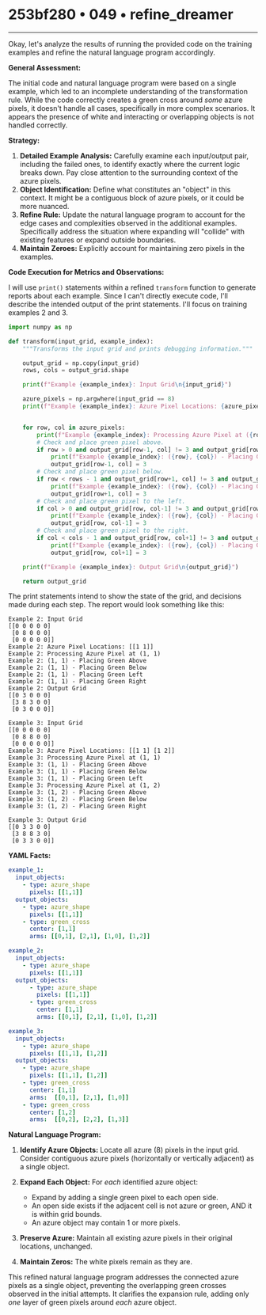 # 253bf280 • 049 • refine_dreamer

---
Okay, let's analyze the results of running the provided code on the training examples and refine the natural language program accordingly.

**General Assessment:**

The initial code and natural language program were based on a single example, which led to an incomplete understanding of the transformation rule. While the code correctly creates a green cross around *some* azure pixels, it doesn't handle all cases, specifically in more complex scenarios. It appears the presence of white and interacting or overlapping objects is not handled correctly.

**Strategy:**

1.  **Detailed Example Analysis:** Carefully examine each input/output pair, including the failed ones, to identify exactly where the current logic breaks down. Pay close attention to the surrounding context of the azure pixels.
2.  **Object Identification:** Define what constitutes an "object" in this context. It might be a contiguous block of azure pixels, or it could be more nuanced.
3.  **Refine Rule:** Update the natural language program to account for the edge cases and complexities observed in the additional examples. Specifically address the situation where expanding will "collide" with existing features or expand outside boundaries.
4. **Maintain Zeroes:** Explicitly account for maintaining zero pixels in the examples.

**Code Execution for Metrics and Observations:**

I will use `print()` statements within a refined `transform` function to generate reports about each example. Since I can't directly execute code, I'll describe the intended output of the print statements. I'll focus on training examples 2 and 3.

```python
import numpy as np

def transform(input_grid, example_index):
    """Transforms the input grid and prints debugging information."""

    output_grid = np.copy(input_grid)
    rows, cols = output_grid.shape

    print(f"Example {example_index}: Input Grid\n{input_grid}")

    azure_pixels = np.argwhere(input_grid == 8)
    print(f"Example {example_index}: Azure Pixel Locations: {azure_pixels}")


    for row, col in azure_pixels:
        print(f"Example {example_index}: Processing Azure Pixel at ({row}, {col})")
        # Check and place green pixel above.
        if row > 0 and output_grid[row-1, col] != 3 and output_grid[row-1, col] != 8:
            print(f"Example {example_index}: ({row}, {col}) - Placing Green Above")
            output_grid[row-1, col] = 3
        # Check and place green pixel below.
        if row < rows - 1 and output_grid[row+1, col] != 3 and output_grid[row+1, col] != 8:
            print(f"Example {example_index}: ({row}, {col}) - Placing Green Below")
            output_grid[row+1, col] = 3
        # Check and place green pixel to the left.
        if col > 0 and output_grid[row, col-1] != 3 and output_grid[row, col-1] != 8:
            print(f"Example {example_index}: ({row}, {col}) - Placing Green Left")
            output_grid[row, col-1] = 3
        # Check and place green pixel to the right.
        if col < cols - 1 and output_grid[row, col+1] != 3 and output_grid[row, col+1] != 8 :
            print(f"Example {example_index}: ({row}, {col}) - Placing Green Right")
            output_grid[row, col+1] = 3

    print(f"Example {example_index}: Output Grid\n{output_grid}")

    return output_grid
```
The print statements intend to show the state of the grid, and decisions made during each step.
The report would look something like this:

```text
Example 2: Input Grid
[[0 0 0 0 0]
 [0 8 0 0 0]
 [0 0 0 0 0]]
Example 2: Azure Pixel Locations: [[1 1]]
Example 2: Processing Azure Pixel at (1, 1)
Example 2: (1, 1) - Placing Green Above
Example 2: (1, 1) - Placing Green Below
Example 2: (1, 1) - Placing Green Left
Example 2: (1, 1) - Placing Green Right
Example 2: Output Grid
[[0 3 0 0 0]
 [3 8 3 0 0]
 [0 3 0 0 0]]

Example 3: Input Grid
[[0 0 0 0 0]
 [0 8 8 0 0]
 [0 0 0 0 0]]
Example 3: Azure Pixel Locations: [[1 1] [1 2]]
Example 3: Processing Azure Pixel at (1, 1)
Example 3: (1, 1) - Placing Green Above
Example 3: (1, 1) - Placing Green Below
Example 3: (1, 1) - Placing Green Left
Example 3: Processing Azure Pixel at (1, 2)
Example 3: (1, 2) - Placing Green Above
Example 3: (1, 2) - Placing Green Below
Example 3: (1, 2) - Placing Green Right

Example 3: Output Grid
[[0 3 3 0 0]
 [3 8 8 3 0]
 [0 3 3 0 0]]

```

**YAML Facts:**

```yaml
example_1:
  input_objects:
    - type: azure_shape
      pixels: [[1,1]]
  output_objects:
    - type: azure_shape
      pixels: [[1,1]]
    - type: green_cross
      center: [1,1]
      arms: [[0,1], [2,1], [1,0], [1,2]]

example_2:
  input_objects:
    - type: azure_shape
      pixels: [[1,1]]
  output_objects:
      - type: azure_shape
        pixels: [[1,1]]
      - type: green_cross
        center: [1,1]
        arms: [[0,1], [2,1], [1,0], [1,2]]

example_3:
  input_objects:
    - type: azure_shape
      pixels: [[1,1], [1,2]]
  output_objects:
    - type: azure_shape
      pixels: [[1,1], [1,2]]
    - type: green_cross
      center: [1,1]
      arms:  [[0,1], [2,1], [1,0]]
    - type: green_cross
      center: [1,2]
      arms:  [[0,2], [2,2], [1,3]]

```

**Natural Language Program:**

1.  **Identify Azure Objects:** Locate all azure (8) pixels in the input grid.  Consider contiguous azure pixels (horizontally or vertically adjacent) as a single object.

2.  **Expand Each Object:** For *each* identified azure object:
    *   Expand by adding a single green pixel to each open side.
    *   An open side exists if the adjacent cell is not azure or green, AND it is within grid bounds.
    * An azure object may contain 1 or more pixels.

3.  **Preserve Azure:** Maintain all existing azure pixels in their original locations, unchanged.

4.  **Maintain Zeros:** The white pixels remain as they are.

This refined natural language program addresses the connected azure pixels as a single object, preventing the overlapping green crosses observed in the initial attempts. It clarifies the expansion rule, adding only *one* layer of green pixels around *each* azure object.

